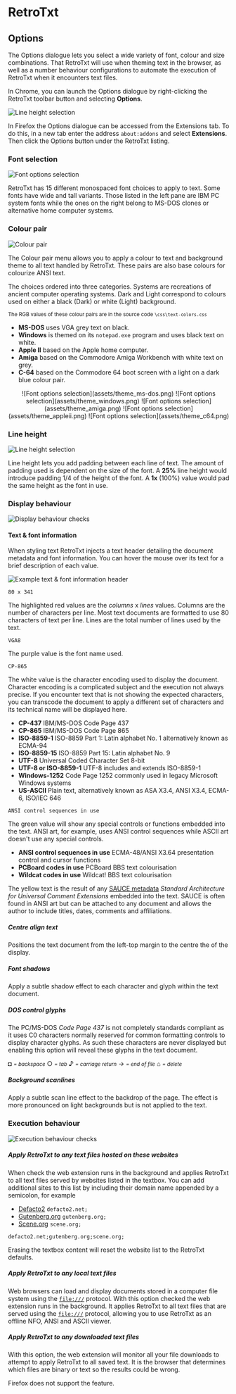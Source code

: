 # RetroTxt

## Options

The Options dialogue lets you select a wide variety of font, colour and size combinations. That RetroTxt will use when theming text in the browser, as well as a number behaviour configurations to automate the execution of RetroTxt when it encounters text files.

In Chrome, you can launch the Options dialogue by right-clicking the RetroTxt toolbar button and selecting __Options__.

![Line height selection](assets/retrotxt_toolbar_button_chrome.png)

In Firefox the Options dialogue can be accessed from the Extensions tab. To do this, in a new tab enter the address `about:addons` and select **Extensions**. Then click the Options button under the RetroTxt listing.

### Font selection

![Font options selection](assets/options_fonts.png)

RetroTxt has 15 different monospaced font choices to apply to text. Some fonts have wide and tall variants. Those listed in the left pane are IBM PC system fonts while the ones on the right belong to MS-DOS clones or alternative home computer systems.

### Colour pair

![Colour pair](assets/options_colour_pair.png)

The Colour pair menu allows you to apply a colour to text and background theme to all text handled by RetroTxt. These pairs are also base colours for colourize ANSI text.

The choices ordered into three categories. Systems are recreations of ancient computer operating systems. Dark and Light correspond to colours used on either a black (Dark) or white (Light) background.

<small>The RGB values of these colour pairs are in the source code `\css\text-colors.css`</small>

- **MS-DOS** uses VGA grey text on black.
- **Windows** is themed on its `notepad.exe` program and uses black text on white.
- **Apple II** based on the Apple home computer.
- **Amiga** based on the Commodore Amiga Workbench with white text on grey.
- **C-64** based on the Commodore 64 boot screen with a light on a dark blue colour pair.

<div style="text-align:center">![Font options selection](assets/theme_ms-dos.png) ![Font options selection](assets/theme_windows.png) ![Font options selection](assets/theme_amiga.png) ![Font options selection](assets/theme_appleii.png) ![Font options selection](assets/theme_c64.png)</div>

### Line height

![Line height selection](assets/options_line_height.png)

Line height lets you add padding between each line of text. The amount of padding used is dependent on the size of the font. A **25%** line height would introduce padding 1/4 of the height of the font. A **1x** (100%) value would pad the same height as the font in use.

### Display behaviour

![Display behaviour checks](assets/options_display_behavior.png)

#### Text & font information

When styling text RetroTxt injects a text header detailing the document metadata and font information. You can hover the mouse over its text for a brief description of each value.

![Example text & font information header](assets/options_header_example.png)

`80 x 341`

The highlighted red values are the _columns_ x _lines_ values. Columns are the number of characters per line. Most text documents are formatted to use 80 characters of text per line. Lines are the total number of lines used by the text.

`VGA8`

The purple value is the font name used.

`CP-865`

The white value is the character encoding used to display the document. Character encoding is a complicated subject and the execution not always precise. If you encounter text that is not showing the expected characters, you can transcode the document to apply a different set of characters and its technical name will be displayed here.

- **CP-437** IBM/MS-DOS Code Page 437
- **CP-865** IBM/MS-DOS Code Page 865
- **ISO-8859-1** ISO-8859 Part 1: Latin alphabet No. 1 alternatively known as ECMA-94
- **ISO-8859-15** ISO-8859 Part 15: Latin alphabet No. 9
- **UTF-8** Universal Coded Character Set 8-bit
- **UTF-8 or ISO-8859-1** UTF-8 includes and extends ISO-8859-1
- **Windows-1252** Code Page 1252 commonly used in legacy Microsoft Windows systems
- **US-ASCII** Plain text, alternatively known as ASA X3.4, ANSI X3.4, ECMA-6, ISO/IEC 646

`ANSI control sequences in use`

The green value will show any special controls or functions embedded into the text. ANSI art, for example, uses ANSI control sequences while ASCII art doesn't use any special controls.

- **ANSI control sequences in use** ECMA-48/ANSI X3.64 presentation control and cursor functions
- **PCBoard codes in use** PCBoard BBS text colourisation
- **Wildcat codes in use** Wildcat! BBS text colourisation

The yellow text is the result of any [SAUCE metadata](http://www.acid.org/info/sauce/sauce.htm) _Standard Architecture for Universal Comment Extensions_ embedded into the text. SAUCE is often found in ANSI art but can be attached to any document and allows the author to include titles, dates, comments and affiliations.

##### Centre align text

Positions the text document from the left-top margin to the centre the of the display.

##### Font shadows

Apply a subtle shadow effect to each character and glyph within the text document.

##### DOS control glyphs

The PC/MS-DOS _Code Page 437_ is not completely standards compliant as it uses C0 characters normally reserved for common formatting controls to display character glyphs. As such these characters are never displayed but enabling this option will reveal these glyphs in the text document.

◘ <small>_= backspace_</small>
○ <small>_= tab_</small>
♪ <small>_= carriage return_</small>
→ <small>_= end of file_</small>
⌂ <small>_= delete_</small>

##### Background scanlines

Apply a subtle scan line effect to the backdrop of the page. The effect is more pronounced on light backgrounds but is not applied to the text.

### Execution behaviour

![Execution behaviour checks](assets/options_execution_behavior.png)

##### Apply RetroTxt to any text files hosted on these websites

When check the web extension runs in the background and applies RetroTxt to all text files served by websites listed in the textbox. You can add additional sites to this list by including their domain name appended by a semicolon, for example

- [Defacto2](https://defacto2.net) `defacto2.net;`
- [Gutenberg.org](https://www.gutenberg.org) `gutenberg.org;`
- [Scene.org](https://www.scene.org) `scene.org;`

`defacto2.net;gutenberg.org;scene.org;`

Erasing the textbox content will reset the website list to the RetroTxt defaults.

##### Apply RetroTxt to any local text files

Web browsers can load and display documents stored in a computer file system using the [`file:///`](file:///) protocol. With this option checked the web extension runs in the background. It applies RetroTxt to all text files that are served using the [`file:///`](file:///) protocol, allowing you to use RetroTxt as an offline NFO, ANSI and ASCII viewer.

##### Apply RetroTxt to any downloaded text files

With this option, the web extension will monitor all your file downloads to attempt to apply RetroTxt to all saved text. It is the browser that determines which files are binary or text so the results could be wrong.

Firefox does not support the feature.